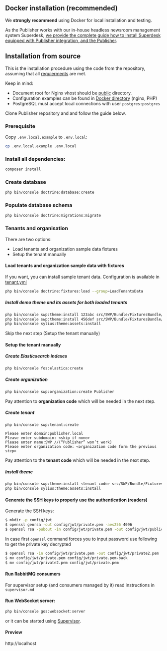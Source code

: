 ## Docker installation (recommended)

We **strongly recommend** using Docker for local installation and testing.

As the Publisher works with our in-house headless newsroom management system Superdesk, [we provide the complete guide how to install Superdesk equipped with Publisher integration, and the Publisher](etc/docker/README.md).

## Installation from source

This is the installation procedure using the code from the repository, assuming that all [requierments](REQUIREMENTS.md) are met.

Keep in mind:
* Document root for Nginx vhost should be [public](public/) directory.
* Configuration examples can be found in [Docker directory](etc/docker/) (nginx, PHP)
* PostgreSQL must accept local connections with user ```postgres:postgres```


Clone Publisher repository and and follow the guide below.

### Prerequisite

Copy `.env.local.example` to `.env.local`:

```bash
cp .env.local.example .env.local
```

### Install all dependencies:

```bash
composer install
```

### Create database

```bash
php bin/console doctrine:database:create
```

### Populate database schema

```bash
php bin/console doctrine:migrations:migrate
```

### Tenants and organisation

There are two options:
* Load tenants and organization sample data fixtures
* Setup the tenant manually

#### Load tenants and organization sample data with fixtures

If you want, you can install sample tenant data. Configuration is available in  [tenant.yml](src/SWP/Bundle/FixturesBundle/Resources/fixtures/ORM/dev/tenant.yml)

```bash
php bin/console doctrine:fixtures:load --group=LoadTenantsData
```


##### Install demo theme and its assets for both loaded tenants

```bash
php bin/console swp:theme:install 123abc src/SWP/Bundle/FixturesBundle/Resources/themes/DefaultTheme/ -f -p
php bin/console swp:theme:install 456def src/SWP/Bundle/FixturesBundle/Resources/themes/DefaultTheme/ -f -p
php bin/console sylius:theme:assets:install
```

Skip the next step (Setup the tenant manually)

#### Setup the tenant manually

##### Create Elasticsearch indexes

```bash
php bin/console fos:elastica:create
```

##### Create organization

```bash
php bin/console swp:organization:create Publisher
```

Pay attention to **organization code** which will be needed in the next step.

##### Create tenant

```bash
php bin/console swp:tenant:create
```

```
Please enter domain:publisher.local
Please enter subdomain: <skip if none>
Please enter name:SWP //(“Publisher” won’t work)
Please enter organization code: <organization code form the previous step>
```

Pay attention to the **tenant code** which will be needed in the next step.

##### Install theme

```bash
php bin/console swp:theme:install <tenant code> src/SWP/Bundle/FixturesBundle/Resources/themes/DefaultTheme/ -f --activate
php bin/console sylius:theme:assets:install
```


#### Generate the SSH keys to properly use the authentication (readers)

Generate the SSH keys:


``` bash
$ mkdir -p config/jwt
$ openssl genrsa -out config/jwt/private.pem -aes256 4096
$ openssl rsa -pubout -in config/jwt/private.pem -out config/jwt/public.pem
```

In case first ```openssl``` command forces you to input password use following to get the private key decrypted
``` bash
$ openssl rsa -in config/jwt/private.pem -out config/jwt/private2.pem
$ mv config/jwt/private.pem config/jwt/private.pem-back
$ mv config/jwt/private2.pem config/jwt/private.pem
```


#### Run RabbitMQ consumers

For supervisor setup (and consumers managed by it) read instructions in `supervisor.md`

#### Run WebSocket server:

```bash
php bin/console gos:websocket:server
```

or it can be started using [Supervisor](supervisor.md#running-websocket-server).

#### Preview

http://localhost
